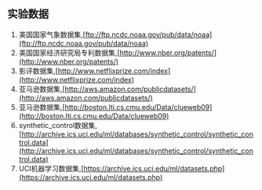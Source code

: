 ## 实验数据

1. 美国国家气象数据集,[ftp://ftp.ncdc.noaa.gov/pub/data/noaa](ftp://ftp.ncdc.noaa.gov/pub/data/noaa)
2. 美国国家经济研究局专利数据集,[http://www.nber.org/patents/](http://www.nber.org/patents/)
3. 影评数据集,[http://www.netflixprize.com/index](http://www.netflixprize.com/index)
4. 亚马逊数据集,[http://aws.amazon.com/publicdatasets/](http://aws.amazon.com/publicdatasets/)
5. 亚马逊数据集,[http://boston.lti.cs.cmu.edu/Data/clueweb09](http://boston.lti.cs.cmu.edu/Data/clueweb09)
6. synthetic_control数据集,[http://archive.ics.uci.edu/ml/databases/synthetic_control/synthetic_control.data](http://archive.ics.uci.edu/ml/databases/synthetic_control/synthetic_control.data)
7. UCI机器学习数据集,[https://archive.ics.uci.edu/ml/datasets.php](https://archive.ics.uci.edu/ml/datasets.php)


